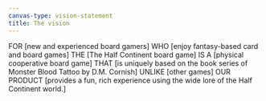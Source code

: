 ```yaml
---
canvas-type: vision-statement
title: The vision
---
```


FOR [new and experienced board gamers]
WHO [enjoy fantasy-based card and board games]
THE [The Half Continent board game] IS A [physical cooperative board game]
THAT [is uniquely based on the book series of Monster Blood Tattoo by D.M. Cornish]
UNLIKE [other games]
OUR PRODUCT [provides a fun, rich experience using the wide lore of the Half Continent world.]
